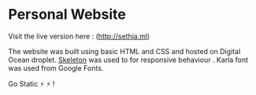 # Personal Website

Visit the live version here : (http://sethia.ml)

The website was built using basic HTML and CSS and hosted on Digital Ocean droplet.
[Skeleton](https://www.getskeleton.com) was used to for responsive behaviour .
Karla font was used from Google Fonts.

Go Static :zap: :zap: !
